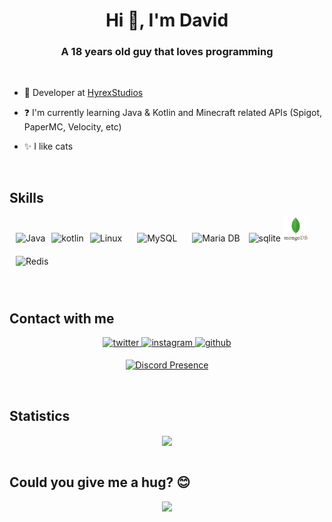 <h1 align="center">Hi 👋, I'm David</h1>
<h3 align="center">A 18 years old guy that loves programming</h3>  
<br/>  
  
- 🔭 Developer at [HyrexStudios](https://twitter.com/HyrexStudios)
  

- ❓ I'm currently learning Java & Kotlin and Minecraft related APIs (Spigot, PaperMC, Velocity, etc)
  

- ✨ I like cats
  

<br/>  


## Skills

<img style="margin: 10px" src="https://profilinator.rishav.dev/skills-assets/java-original-wordmark.svg" alt="Java" height="50" /><img src="https://www.vectorlogo.zone/logos/kotlinlang/kotlinlang-icon.svg" alt="kotlin" width="40" height="40"/><img style="margin: 10px" src="https://profilinator.rishav.dev/skills-assets/linux-original.svg" alt="Linux" height="50" /> <img style="margin: 10px" src="https://profilinator.rishav.dev/skills-assets/mysql-original-wordmark.svg" alt="MySQL" height="50" /> <img style="margin: 10px" src="https://profilinator.rishav.dev/skills-assets/mariadb.png" alt="Maria DB" height="50" />   <img src="https://www.vectorlogo.zone/logos/sqlite/sqlite-icon.svg" alt="sqlite" width="40" height="40"/>  <img src="https://raw.githubusercontent.com/devicons/devicon/master/icons/mongodb/mongodb-original-wordmark.svg" alt="mongodb" width="40" height="40"/> <img style="margin: 10px" src="https://profilinator.rishav.dev/skills-assets/redis-original-wordmark.svg" alt="Redis" height="50" />  


<br/>  


## Contact with me
<div align="center">
<a href="https://twitter.com/yosoyvillaa" target="_blank">
<img src=https://img.shields.io/badge/twitter-%2300acee.svg?&style=for-the-badge&logo=twitter&logoColor=white alt=twitter style="margin-bottom: 5px;" />
</a>
<a href="https://instagram.com/yosoyvillaa" target="_blank">
<img src=https://img.shields.io/badge/instagram-%23000000.svg?&style=for-the-badge&logo=instagram&logoColor=white alt=instagram style="margin-bottom: 5px;" />
</a>
<a href="https://github.com/yosoyvillaa" target="_blank">
<img src=https://img.shields.io/badge/github-%2324292e.svg?&style=for-the-badge&logo=github&logoColor=white alt=github style="margin-bottom: 5px;" />
</a>  


[![Discord Presence](https://lanyard.cnrad.dev/api/807665320088829973)](https://discord.com/users/807665320088829973)
</div>  
  

<br/>  


## Statistics
<div align="center"><img src="https://github-readme-stats.vercel.app/api?username=yosoyvillaa&show_icons=true&count_private=true&hide_border=true&locale=es&theme=dracula" align="center" /></div>  

<br/>  

## Could you give me a hug? 😊
<center>
<a href="http://huggle.jdf2.org/hug/YoSoyVillaa">
     <img src="http://huggle.jdf2.org/sig/YoSoyVillaa.png">
</a>
</center>
